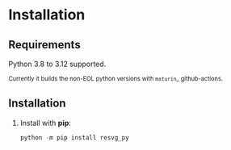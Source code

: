 # Installation

## Requirements

Python 3.8 to 3.12 supported.

<sub>Currently it builds the non-EOL python versions with `maturin`\_ github-actions.</sub>

## Installation

1. Install with **pip**:

    ```python
    python -m pip install resvg_py
    ```
